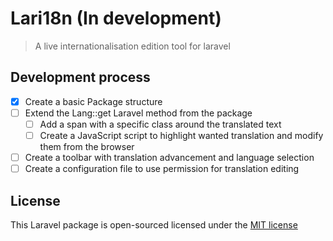 # Lari18n (In development)
> A live internationalisation edition tool for laravel

## Development process

- [X] Create a basic Package structure
- [ ] Extend the Lang::get Laravel method from the package
  - [ ] Add a span with a specific class around the translated text
  - [ ] Create a JavaScript script to highlight wanted translation and modify them from the browser
- [ ] Create a toolbar with translation advancement and language selection 
- [ ] Create a configuration file to use permission for translation editing

## License
This Laravel package is open-sourced licensed under the [MIT license](http://opensource.org/licenses/MIT)
